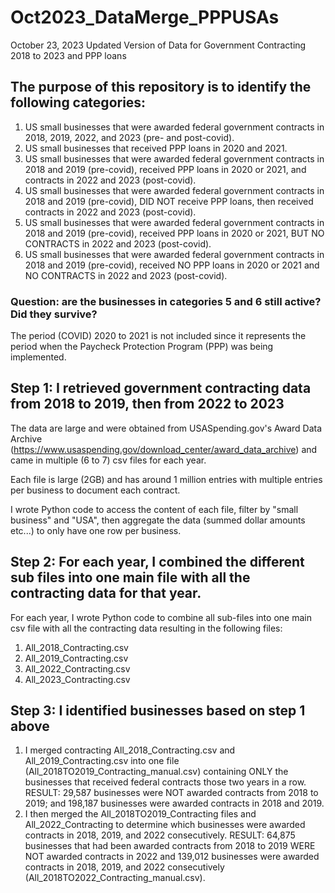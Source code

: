 # Oct2023_DataMerge_PPPUSAs
October 23, 2023 Updated Version of Data for Government Contracting 2018 to 2023 and PPP loans

## The purpose of this repository is to identify the following categories:

1. US small businesses that were awarded federal government contracts in 2018, 2019, 2022, and 2023 (pre- and post-covid).
2. US small businesses that received PPP loans in 2020 and 2021.
3. US small businesses that were awarded federal government contracts in 2018 and 2019 (pre-covid), received PPP loans in 2020 or 2021, and contracts in 2022 and 2023 (post-covid).
4. US small businesses that were awarded federal government contracts in 2018 and 2019 (pre-covid), DID NOT receive PPP loans, then received contracts in 2022 and 2023 (post-covid).
5. US small businesses that were awarded federal government contracts in 2018 and 2019 (pre-covid), received PPP loans in 2020 or 2021, BUT NO CONTRACTS in 2022 and 2023 (post-covid). 
6. US small businesses that were awarded federal government contracts in 2018 and 2019 (pre-covid), received NO PPP loans in 2020 or 2021 and NO CONTRACTS in 2022 and 2023 (post-covid).

### Question: are the businesses in categories 5 and 6 still active? Did they survive? 

The period (COVID) 2020 to 2021 is not included since it represents the period when the Paycheck Protection Program (PPP) was being implemented. 

## Step 1: I retrieved government contracting data from 2018 to 2019, then from 2022 to 2023

The data are large and were obtained from USASpending.gov's Award Data Archive (https://www.usaspending.gov/download_center/award_data_archive) and came in multiple (6 to 7) csv files for each year. 

Each file is large (2GB) and has around 1 million entries with multiple entries per business to document each contract. 

I wrote Python code to access the content of each file, filter by "small business" and "USA", then aggregate the data (summed dollar amounts etc...) to only have one row per business. 

## Step 2: For each year, I combined the different sub files into one main file with all the contracting data for that year.

For each year, I wrote Python code to combine all sub-files into one main csv file with all the contracting data resulting in the following files:
1. All_2018_Contracting.csv
2. All_2019_Contracting.csv
3. All_2022_Contracting.csv
4. All_2023_Contracting.csv

## Step 3: I identified businesses based on step 1 above

1. I merged contracting All_2018_Contracting.csv and All_2019_Contracting.csv into one file (All_2018TO2019_Contracting_manual.csv) containing ONLY the businesses that received federal contracts those two years in a row. RESULT: 29,587 businesses were NOT awarded contracts from 2018 to 2019; and 198,187 businesses were awarded contracts in 2018 and 2019.
2. I then merged the All_2018TO2019_Contracting files and All_2022_Contracting to determine which businesses were awarded contracts in 2018, 2019, and 2022 consecutively. RESULT: 64,875 businesses that had been awarded contracts from 2018 to 2019 WERE NOT awarded contracts in 2022 and 139,012 businesses were awarded contracts in 2018, 2019, and 2022 consecutively (All_2018TO2022_Contracting_manual.csv). 
